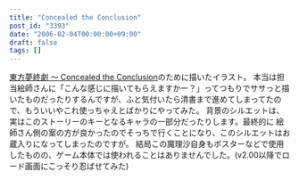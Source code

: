 ```yaml
---
title: "Concealed the Conclusion"
post_id: "3393"
date: "2006-02-04T00:00:00+09:00"
draft: false
tags: []
---
```



[東方夢終劇 ～ Concealed the Conclusion](/!/thC/)のために描いたイラスト。 本当は担当絵師さんに「こんな感じに描いてもらえますかー？」ってつもりでササっと描いたものだったりするんですが、ふと気付いたら清書まで進めてしまってたので、もういいやこれ使っちゃえとばかりにやってみた。 背景のシルエットは、実はこのストーリーのキーとなるキャラの一部分だったりします。最終的に 絵師さん側の案の方が良かったのでそっちで行くことになり、このシルエットはお蔵入りになってしまったのですが。 結局この魔理沙自身もポスターなどで使用したものの、ゲーム本体では使われることはありませんでした。(v2.00以降でロード画面にこっそり忍ばせてみた)

